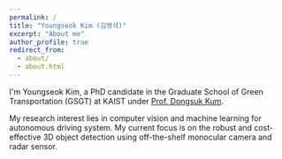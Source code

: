 ```yaml
---
permalink: /
title: "Youngseok Kim (김영석)"
excerpt: "About me"
author_profile: true
redirect_from: 
  - about/
  - about.html
---
```


I'm Youngseok Kim, a PhD candidate in the Graduate School of Green Transportation (GSGT) at KAIST under [Prof. Dongsuk Kum](http://vdclab.kaist.ac.kr/). 

My research interest lies in computer vision and machine learning for autonomous driving system. My current focus is on the robust and cost-effective 3D object detection using off-the-shelf monocular camera and radar sensor.
